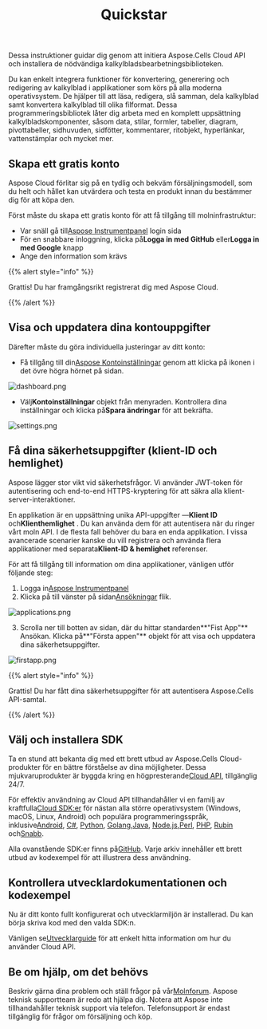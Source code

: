 ﻿---
title: Quickstar
second_title: Aspose.Cells Cloud Documen
type: docs
url: /sv/quickstart/
description: Aspose.Cells Cloud stöder Excel för att skapa, konvertera, sammanfoga, dela, skydda, inre objektoperation och så vidare
weight: 20
kwords: Excel, Office Cloud, REST API, Spreadsheet, PDF, CSV, Json, Markdwon, Quickstart
---
Dessa instruktioner guidar dig genom att initiera Aspose.Cells Cloud API och installera de nödvändiga kalkylbladsbearbetningsbiblioteken.

Du kan enkelt integrera funktioner för konvertering, generering och redigering av kalkylblad i applikationer som körs på alla moderna operativsystem. De hjälper till att läsa, redigera, slå samman, dela kalkylblad samt konvertera kalkylblad till olika filformat. Dessa programmeringsbibliotek låter dig arbeta med en komplett uppsättning kalkylbladskomponenter, såsom data, stilar, formler, tabeller, diagram, pivottabeller, sidhuvuden, sidfötter, kommentarer, ritobjekt, hyperlänkar, vattenstämplar och mycket mer.

## Skapa ett gratis konto

Aspose Cloud förlitar sig på en tydlig och bekväm försäljningsmodell, som du helt och hållet kan utvärdera och testa en produkt innan du bestämmer dig för att köpa den.

Först måste du skapa ett gratis konto för att få tillgång till molninfrastruktur:

-  Var snäll gå till[Aspose Instrumentpanel](https://dashboard.aspose.cloud/#/) login sida
-  För en snabbare inloggning, klicka på**Logga in med GitHub** eller**Logga in med Google** knapp
- Ange den information som krävs

{{% alert style="info" %}}

Grattis! Du har framgångsrikt registrerat dig med Aspose Cloud.

{{% /alert %}}

## Visa och uppdatera dina kontouppgifter

Därefter måste du göra individuella justeringar av ditt konto:

-  Få tillgång till din[Aspose Kontoinställningar](https://id.containerize.com/admin/) genom att klicka på ikonen i det övre högra hörnet på sidan.

![dashboard.png](dashboard.png)

-  Välj**Kontoinställningar** objekt från menyraden. Kontrollera dina inställningar och klicka på**Spara ändringar** för att bekräfta.

![settings.png](settings.png)

## Få dina säkerhetsuppgifter (klient-ID och hemlighet)

Aspose lägger stor vikt vid säkerhetsfrågor. Vi använder JWT-token för autentisering och end-to-end HTTPS-kryptering för att säkra alla klient-server-interaktioner.

 En applikation är en uppsättning unika API-uppgifter —**Klient ID** och**Klienthemlighet** . Du kan använda dem för att autentisera när du ringer vårt moln API. I de flesta fall behöver du bara en enda applikation. I vissa avancerade scenarier kanske du vill registrera och använda flera applikationer med separata**Klient-ID & hemlighet** referenser.

För att få tillgång till information om dina applikationer, vänligen utför följande steg:

1.  Logga in[Aspose Instrumentpanel](https://dashboard.aspose.cloud/#/)
 2. Klicka på till vänster på sidan[Ansökningar](https://dashboard.aspose.cloud/applications) flik.

![applications.png](applications.png)

 3. Scrolla ner till botten av sidan, där du hittar standarden**"Fist App"** Ansökan. Klicka på**"Första appen"** objekt för att visa och uppdatera dina säkerhetsuppgifter.

![firstapp.png](firstapp.png)

{{% alert style="info" %}}

Grattis! Du har fått dina säkerhetsuppgifter för att autentisera Aspose.Cells API-samtal.

{{% /alert %}}

## Välj och installera SDK

 Ta en stund att bekanta dig med ett brett utbud av Aspose.Cells Cloud-produkter för en bättre förståelse av dina möjligheter. Dessa mjukvaruprodukter är byggda kring en högpresterande[Cloud API](https://apireference.aspose.com/), tillgänglig 24/7.

 För effektiv användning av Cloud API tillhandahåller vi en familj av kraftfulla[Cloud SDK:er](https://products.aspose.cloud/cells/family) för nästan alla större operativsystem (Windows, macOS, Linux, Android) och populära programmeringsspråk, inklusive[Android](https://products.aspose.cloud/cells/android), [C#](https://products.aspose.cloud/cells/net), [Python](https://products.aspose.cloud/cells/python), [Golang](https://products.aspose.cloud/cells/go),[Java](https://products.aspose.cloud/cells/java), [Node.js](https://products.aspose.cloud/cells/nodejs),[Perl](https://products.aspose.cloud/cells/perl), [PHP](https://products.aspose.cloud/cells/php), [Rubin](https://products.aspose.cloud/cells/ruby) och[Snabb](https://products.aspose.cloud/cells/swift).

 Alla ovanstående SDK:er finns på[GitHub](https://github.com/aspose-cells-cloud/). Varje arkiv innehåller ett brett utbud av kodexempel för att illustrera dess användning.

## Kontrollera utvecklardokumentationen och kodexempel

Nu är ditt konto fullt konfigurerat och utvecklarmiljön är installerad. Du kan börja skriva kod med den valda SDK:n.

Vänligen se[Utvecklarguide](https://docs.aspose.cloud/cells/developer-guide/) för att enkelt hitta information om hur du använder Cloud API.

## Be om hjälp, om det behövs

 Beskriv gärna dina problem och ställ frågor på vår[Molnforum](https://forum.aspose.cloud/c/cells/7). Aspose teknisk supportteam är redo att hjälpa dig. Notera att Aspose inte tillhandahåller teknisk support via telefon. Telefonsupport är endast tillgänglig för frågor om försäljning och köp.




